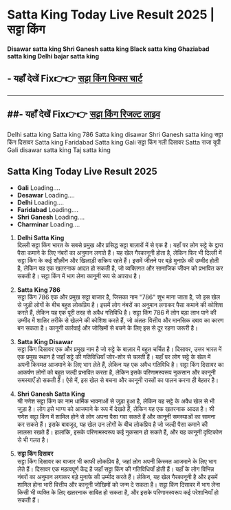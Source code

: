 # Satta King Today Live Result 2025 | सट्टा किंग

**Disawar satta king Shri Ganesh satta king Black satta king Ghaziabad satta king Delhi bajar satta king**

## - यहाँ देखें Fix👉👉 [सट्टा किंग फिक्स चार्ट ](https://kalyan-chart-fix.hindipanti.in/satta-king-dpboss-satta-matka-result-updates-satta-matka-king-chart-29-july/) 
---

##- यहाँ देखें Fix👉👉 [सट्टा किंग रिजल्ट लाइव ](https://kalyan-chart-fix.hindipanti.in/satta-king-dpboss-satta-matka-result-updates-satta-matka-king-chart-29-july/) 
---

Delhi satta king Satta king 786 Satta king disawar Shri Ganesh satta king सट्टा किंग दिसावर
Satta king Faridabad Satta king Gali सट्टा किंग गली दिसावर Satta राजा यूपी Gali disawar satta king Taj satta king

 
##  Satta King Today Live Result 2025
- **Gali**  Loading....
- **Desawar**  Loading....
- **Delhi**  Loading....
- **Faridabad**  Loading....
- **Shri Ganesh**  Loading....
- **Charminar**  Loading....

1. **Delhi Satta King**  
   दिल्ली सट्टा किंग भारत के सबसे प्रमुख और प्रसिद्ध सट्टा बाज़ारों में से एक है। यहाँ पर लोग सट्टे के द्वारा पैसा कमाने के लिए नंबरों का अनुमान लगाते हैं। यह खेल गैरकानूनी होता है, लेकिन फिर भी दिल्ली में सट्टा किंग के कई शौक़ीन और खिलाड़ी सक्रिय रहते हैं। इसमें जीतने पर बड़े मुनाफ़े की उम्मीद होती है, लेकिन यह एक खतरनाक आदत हो सकती है, जो व्यक्तिगत और सामाजिक जीवन को प्रभावित कर सकती है। सट्टा किंग में भाग लेना कानूनी रूप से अपराध है।

2. **Satta King 786**  
   सट्टा किंग 786 एक और प्रमुख सट्टा बाजार है, जिसका नाम "786" शुभ माना जाता है, जो इस खेल से जुड़ी लोगों के बीच बहुत लोकप्रिय है। इसमें लोग नंबरों का अनुमान लगाकर पैसा कमाने की कोशिश करते हैं, लेकिन यह एक पूरी तरह से अवैध गतिविधि है। सट्टा किंग 786 में लोग बड़ा लाभ पाने की उम्मीद में शातिर तरीके से खेलने की कोशिश करते हैं, जो अंततः वित्तीय और मानसिक दबाव का कारण बन सकता है। कानूनी कार्रवाई और जोखिमों से बचने के लिए इस से दूर रहना जरूरी है।

3. **Satta King Disawar**  
   सट्टा किंग दिसावर एक और प्रमुख नाम है जो सट्टे के बाज़ार में बहुत चर्चित है। दिसावर, उत्तर भारत में एक प्रमुख स्थान है जहाँ सट्टे की गतिविधियाँ जोर-शोर से चलती हैं। यहाँ पर लोग सट्टे के खेल में अपनी किस्मत आजमाने के लिए भाग लेते हैं, लेकिन यह एक अवैध गतिविधि है। सट्टा किंग दिसावर का आकर्षण लोगों को बहुत जल्दी प्रभावित करता है, लेकिन इसके परिणामस्वरूप नुकसान और कानूनी समस्याएँ हो सकती हैं। ऐसे में, इस खेल से बचना और कानूनी रास्तों का पालन करना ही बेहतर है।

4. **Shri Ganesh Satta King**  
   श्री गणेश सट्टा किंग का नाम धार्मिक भावनाओं से जुड़ा हुआ है, लेकिन यह सट्टे के अवैध खेल से भी जुड़ा है। लोग इसे भाग्य को आजमाने के रूप में देखते हैं, लेकिन यह एक खतरनाक आदत है। श्री गणेश सट्टा किंग में शामिल होने से लोग अपना पैसा गवा सकते हैं और कानूनी समस्याओं का सामना कर सकते हैं। इसके बावजूद, यह खेल उन लोगों के बीच लोकप्रिय है जो जल्दी पैसा कमाने की लालसा रखते हैं। हालांकि, इसके परिणामस्वरूप कई नुकसान हो सकते हैं, और यह कानूनी दृष्टिकोण से भी गलत है।

5. **सट्टा किंग दिसावर**  
   सट्टा किंग दिसावर का बाजार भी काफी लोकप्रिय है, जहां लोग अपनी किस्मत आजमाने के लिए भाग लेते हैं। दिसावर एक महत्वपूर्ण केंद्र है जहाँ सट्टा किंग की गतिविधियाँ होती हैं। यहाँ के लोग विभिन्न नंबरों का अनुमान लगाकर बड़े मुनाफे की उम्मीद करते हैं। लेकिन, यह खेल गैरकानूनी है और इसमें शामिल होना भारी वित्तीय और कानूनी जोखिमों को जन्म दे सकता है। सट्टा किंग दिसावर में भाग लेना किसी भी व्यक्ति के लिए खतरनाक साबित हो सकता है, और इसके परिणामस्वरूप कई परेशानियाँ हो सकती हैं।

